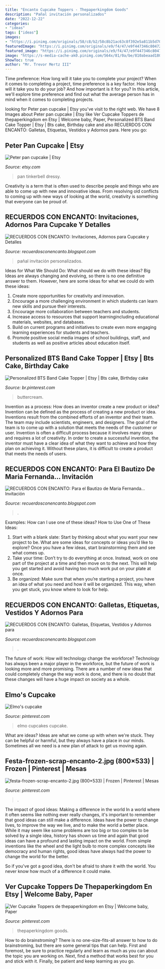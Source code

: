 ```yaml
---
title: "Encanto Cupcake Toppers - Thepaperkingdom Goods"
description: "Pañal invitación personalizados"
date: "2022-12-22"
categories:
- "ideas"
tags: ["ideas"]
images:
- "https://i.pinimg.com/originals/58/c8/b2/58c8b21ac63c8f392e5a811b5d70842d.jpg"
featuredImage: "https://i.pinimg.com/originals/e9/f4/47/e9f447346c80472af825d4f86e54bab5.jpg"
featured_image: "https://i.pinimg.com/originals/e9/f4/47/e9f447346c80472af825d4f86e54bab5.jpg"
image: "https://s-media-cache-ak0.pinimg.com/564x/81/0a/be/810abeaad180e27d62040b570414a220.jpg"
ShowToc: true
author: "Mr. Trevor Mertz III"
---
```



Time preference: How long will it take you to complete your project?
When it comes to completing a project, time preference is a key factor. How long will it take you to do your job? And how important is it for you? In this article, we'll explore time preference and find out what the average person has in mind when it comes to completing projects.

	

		
looking for Peter pan cupcake | Etsy you've visit to the right web. We have 8 Images about Peter pan cupcake | Etsy like Ver Cupcake Toppers de thepaperkingdom en Etsy | Welcome baby, Paper, Personalized BTS Band Cake Topper | Etsy | Bts cake, Birthday cake and also RECUERDOS CON ENCANTO: Galletas, Etiquetas, Vestidos y Adornos para. Here you go:
		
    
## Peter Pan Cupcake | Etsy

<img loading=lazy src="https://img0.etsystatic.com/149/1/6200993/il_340x270.1113840336_e4m0.jpg" onerror="this.onerror=null;this.src='https://tse1.mm.bing.net/th?id=OIP.WIt5T3HNWiFabQoD0efVSgAAAA&amp;pid=15.1';" alt="Peter pan cupcake | Etsy">

_Source: etsy.com_

>pan tinkerbell dressy. 

	

Creativity is a term that is often used to describe people and things who are able to come up with new and innovative ideas. From resolving old conflicts to coming up with new ways of looking at the world, creativity is something that everyone can be proud of.

    
## RECUERDOS CON ENCANTO: Invitaciones, Adornos Para Cupcake Y Detalles

<img loading=lazy src="https://1.bp.blogspot.com/-5Zm7YssrqAA/TfB2p-nn8dI/AAAAAAAAAoc/rcm6Di_4QYA/s1600/DSCF3638.JPG" onerror="this.onerror=null;this.src='https://tse2.mm.bing.net/th?id=OIP.9pUW1ZG8RHotiRID-UUMhAHaGb&amp;pid=15.1';" alt="RECUERDOS CON ENCANTO: Invitaciones, Adornos para Cupcake y Detalles">

_Source: recuerdosconencanto.blogspot.com_

>pañal invitación personalizados. 

	

Ideas for What We Should Do: What should we do with these ideas?
Big Ideas are always changing and evolving, so there is no one definitive answer to them. However, here are some ideas for what we could do with these ideas: 
1. Create more opportunities for creativity and innovation. 
2. Encourage a more challenging environment in which students can learn new skills and pursue their interests. 
3. Encourage more collaboration between teachers and students. 
4. Increase access to resources that support learningincluding educational materials, websites, and databases. 
5. Build on current programs and initiatives to create even more engaging learning experiences for students and teachers. 
6. Promote positive social media images of school buildings, staff, and students as well as positive articles about education itself.

    
## Personalized BTS Band Cake Topper | Etsy | Bts Cake, Birthday Cake

<img loading=lazy src="https://i.pinimg.com/originals/58/c8/b2/58c8b21ac63c8f392e5a811b5d70842d.jpg" onerror="this.onerror=null;this.src='https://tse4.mm.bing.net/th?id=OIP.NQp2via1ACqWzFofmz28pwHaJD&amp;pid=15.1';" alt="Personalized BTS Band Cake Topper | Etsy | Bts cake, Birthday cake">

_Source: br.pinterest.com_

>buttercream. 

	

Invention as a process: How does an inventor create a new product or idea?
Invention can be defined as the process of creating a new product or idea. Inventions result from the combined efforts of an inventor and their team. The team may include scientists, engineers, and designers. The goal of the team is to come up with a solution that meets the needs of the customer or user.
Invention is often a difficult process because it involves many steps and requires a lot of creativity. In order to create a successful invention, the inventor must have a clear idea of what they want to achieve and how they plan on achieving it. Without these plans, it is difficult to create a product that meets the needs of users.

    
## RECUERDOS CON ENCANTO: Para El Bautizo De Maria Fernanda... Invitación

<img loading=lazy src="http://2.bp.blogspot.com/-3MEtLtxrQjI/TgHfaAOKaGI/AAAAAAAAAp8/CUn_-imPtvE/s1600/DSCF3441.JPG" onerror="this.onerror=null;this.src='https://tse3.mm.bing.net/th?id=OIP.NKkMbEWO39ESOwKOTvRptQHaJ4&amp;pid=15.1';" alt="RECUERDOS CON ENCANTO: Para el Bautizo de Maria Fernanda... Invitación">

_Source: recuerdosconencanto.blogspot.com_

>. 

	

Examples: How can I use one of these ideas?
How to Use One of These Ideas: 
1. Start with a blank slate: Start by thinking about what you want your new project to be. What are some ideas for concepts or ideas you’d like to explore? Once you have a few ideas, start brainstorming them and see what comes up. 
2. Take your time: Don’t try to do everything at once. Instead, work on one part of the project at a time and then move on to the next. This will help you get started and avoid having too much work put on your plate at once. 
3. Be organized: Make sure that when you’re starting a project, you have an idea of what you need and how it will be organized. This way, when you get stuck, you know where to look for help. 

    
## RECUERDOS CON ENCANTO: Galletas, Etiquetas, Vestidos Y Adornos Para

<img loading=lazy src="https://1.bp.blogspot.com/-wz3xivfmpjM/T5PmUJIhLqI/AAAAAAAABmw/pJef8R5J3DM/s1600/CIMG1833.JPG" onerror="this.onerror=null;this.src='https://tse1.mm.bing.net/th?id=OIP.0BrwEbXmIs0fpmD_3g_AEgHaFj&amp;pid=15.1';" alt="RECUERDOS CON ENCANTO: Galletas, Etiquetas, Vestidos y Adornos para">

_Source: recuerdosconencanto.blogspot.com_

>. 

	

The future of work: How will technology change the workforce?
Technology has always been a major player in the workforce, but the future of work is looking more and more promising. There are a number of new ideas that could completely change the way work is done, and there is no doubt that these changes will have a huge impact on society as a whole.

    
## Elmo&#039;s Cupcake

<img loading=lazy src="https://i.pinimg.com/originals/e9/f4/47/e9f447346c80472af825d4f86e54bab5.jpg" onerror="this.onerror=null;this.src='https://tse2.mm.bing.net/th?id=OIP.SMvZIkCeecxGxGab6xet6QHaKI&amp;pid=15.1';" alt="Elmo&#039;s cupcake">

_Source: pinterest.com_

>elmo cupcakes cupcake. 

	

What are ideas?
Ideas are what we come up with when we're stuck. They can be helpful or harmful, but they always have a place in our minds. Sometimes all we need is a new plan of attack to get us moving again.

    
## Festa-frozen-scrap-encanto-2.jpg (800×533) | Frozen | Pinterest | Mesas

<img loading=lazy src="https://s-media-cache-ak0.pinimg.com/564x/81/0a/be/810abeaad180e27d62040b570414a220.jpg" onerror="this.onerror=null;this.src='https://tse4.mm.bing.net/th?id=OIP.NtxcM8afQ1vKSwg4heDRegHaE7&amp;pid=15.1';" alt="festa-frozen-scrap-encanto-2.jpg (800×533) | Frozen | Pinterest | Mesas">

_Source: pinterest.com_

>. 

	

The impact of good ideas: Making a difference in the world
In a world where it often seems like nothing ever really changes, it's important to remember that good ideas can still make a difference. Ideas have the power to change lives, to improve the way we live, and to make the world a better place.
While it may seem like some problems are too big or too complex to be solved by a single idea, history has shown us time and again that good ideas can have a profound and lasting impact on the world. From simple inventions like the wheel and the light bulb to more complex concepts like democracy and human rights, good ideas have always had the power to change the world for the better.

So if you've got a good idea, don't be afraid to share it with the world. You never know how much of a difference it could make.

    
## Ver Cupcake Toppers De Thepaperkingdom En Etsy | Welcome Baby, Paper

<img loading=lazy src="https://i.pinimg.com/originals/8a/6b/83/8a6b83fa353f1fe41151b22bb9bc9d7c.png" onerror="this.onerror=null;this.src='https://tse3.mm.bing.net/th?id=OIP.NkXJ0WNZrY0Zc6Nhs4aovQAAAA&amp;pid=15.1';" alt="Ver Cupcake Toppers de thepaperkingdom en Etsy | Welcome baby, Paper">

_Source: pinterest.com_

>thepaperkingdom goods. 

	

How to do brainstroming?
There is no one-size-fits-all answer to how to do brainstroming, but there are some general tips that can help. First and foremost, be sure to practice regularly and learn as much as you can about the topic you are working on. Next, find a method that works best for you and stick with it. Finally, be patient and keep learning as you go.

